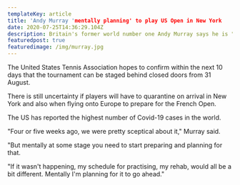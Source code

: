 ```yaml
---
templateKey: article
title: 'Andy Murray 'mentally planning' to play US Open in New York
date: 2020-07-25T14:36:29.104Z
description: Britain's former world number one Andy Murray says he is "mentally planning" for the US Open to go ahead.
featuredpost: true
featuredimage: /img/murray.jpg
---
```

The United States Tennis Association hopes to confirm within the next 10 days that the tournament can be staged behind closed doors from 31 August.

There is still uncertainty if players will have to quarantine on arrival in New York and also when flying onto Europe to prepare for the French Open.

The US has reported the highest number of Covid-19 cases in the world.

"Four or five weeks ago, we were pretty sceptical about it," Murray said.

"But mentally at some stage you need to start preparing and planning for that.

"If it wasn't happening, my schedule for practising, my rehab, would all be a bit different. Mentally I'm planning for it to go ahead."
